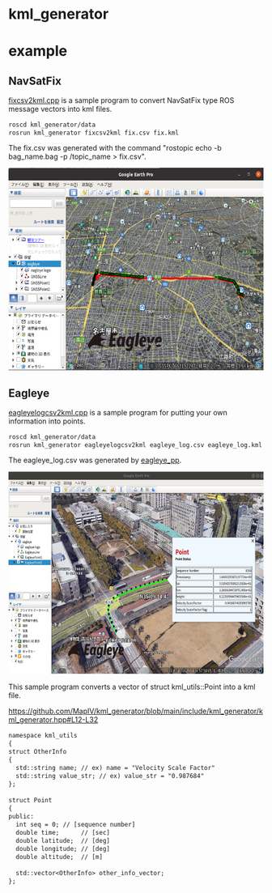 # kml_generator

# example

## NavSatFix
[fixcsv2kml.cpp](sample/fixcsv2kml.cpp) is a sample program to convert NavSatFix type ROS message vectors into kml files.
```
roscd kml_generator/data
rosrun kml_generator fixcsv2kml fix.csv fix.kml
```

The fix.csv was generated with the command "rostopic echo -b bag_name.bag -p /topic_name > fix.csv".

<img src="img/fixcsv2kml.png" height="400pix" /><br>

## Eagleye
[eagleyelogcsv2kml.cpp](sample/eagleyelogcsv2kml.cpp) is a sample program for putting your own information into points.

```
roscd kml_generator/data
rosrun kml_generator eagleyelogcsv2kml eagleye_log.csv eagleye_log.kml
```
The eagleye_log.csv was generated by [eagleye_pp](https://github.com/MapIV/eagleye/tree/main-ros1/eagleye_pp).

<img src="img/eagleyelogcsv2kml.png" height="400pix" /><br>

This sample program converts a vector of struct kml_utils::Point into a kml file.

https://github.com/MapIV/kml_generator/blob/main/include/kml_generator/kml_generator.hpp#L12-L32

```
namespace kml_utils
{
struct OtherInfo
{
  std::string name; // ex) name = "Velocity Scale Factor"
  std::string value_str; // ex) value_str = "0.987684"
};

struct Point
{
public:
  int seq = 0; // [sequence number]
  double time;      // [sec]
  double latitude;  // [deg]
  double longitude; // [deg]
  double altitude;  // [m]

  std::vector<OtherInfo> other_info_vector;
};

```


